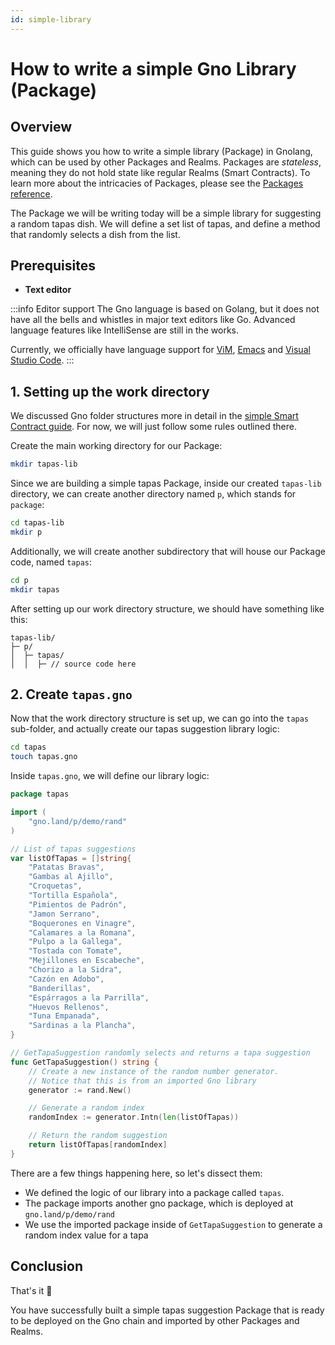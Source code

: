 ```yaml
---
id: simple-library
---
```


# How to write a simple Gno Library (Package)

## Overview

This guide shows you how to write a simple library (Package) in Gnolang, which can be used by other Packages and Realms.
Packages are _stateless_, meaning they do not hold state like regular Realms (Smart Contracts). To learn more about the
intricacies of Packages, please see the [Packages reference](../explanation/packages.md).

The Package we will be writing today will be a simple library for suggesting a random tapas dish.
We will define a set list of tapas, and define a method that randomly selects a dish from the list.

## Prerequisites

- **Text editor**

:::info Editor support
The Gno language is based on Golang, but it does not have all the bells and whistles in major text editors like Go.
Advanced language features like IntelliSense are still in the works.

Currently, we officially have language support
for [ViM](https://github.com/gnolang/gno/blob/master/CONTRIBUTING.md#vim-support),
[Emacs](https://github.com/gnolang/gno/blob/master/CONTRIBUTING.md#emacs-support)
and [Visual Studio Code](https://marketplace.visualstudio.com/items?itemName=harry-hov.gno).
:::

## 1. Setting up the work directory

We discussed Gno folder structures more in detail in
the [simple Smart Contract guide](simple-contract.md#1-setting-up-the-work-directory).
For now, we will just follow some rules outlined there.

Create the main working directory for our Package:

```bash
mkdir tapas-lib
```

Since we are building a simple tapas Package, inside our created `tapas-lib` directory, we can create another
directory named `p`, which stands for `package`:

```bash
cd tapas-lib
mkdir p
```

Additionally, we will create another subdirectory that will house our Package code, named `tapas`:
```bash
cd p
mkdir tapas
```

After setting up our work directory structure, we should have something like this:

```text
tapas-lib/
├─ p/
│  ├─ tapas/
│  │  ├─ // source code here
```

## 2. Create `tapas.gno`

Now that the work directory structure is set up, we can go into the `tapas` sub-folder, and actually create
our tapas suggestion library logic:

```bash
cd tapas
touch tapas.gno
```

Inside `tapas.gno`, we will define our library logic:

```go
package tapas

import (
	"gno.land/p/demo/rand"
)

// List of tapas suggestions
var listOfTapas = []string{
	"Patatas Bravas",
	"Gambas al Ajillo",
	"Croquetas",
	"Tortilla Española",
	"Pimientos de Padrón",
	"Jamon Serrano",
	"Boquerones en Vinagre",
	"Calamares a la Romana",
	"Pulpo a la Gallega",
	"Tostada con Tomate",
	"Mejillones en Escabeche",
	"Chorizo a la Sidra",
	"Cazón en Adobo",
	"Banderillas",
	"Espárragos a la Parrilla",
	"Huevos Rellenos",
	"Tuna Empanada",
	"Sardinas a la Plancha",
}

// GetTapaSuggestion randomly selects and returns a tapa suggestion
func GetTapaSuggestion() string {
	// Create a new instance of the random number generator.
	// Notice that this is from an imported Gno library
	generator := rand.New()

	// Generate a random index
	randomIndex := generator.Intn(len(listOfTapas))

	// Return the random suggestion
	return listOfTapas[randomIndex]
}
```

There are a few things happening here, so let's dissect them:

- We defined the logic of our library into a package called `tapas`.
- The package imports another gno package, which is deployed at `gno.land/p/demo/rand`
- We use the imported package inside of `GetTapaSuggestion` to generate a random index value for a tapa

## Conclusion

That's it 🎉

You have successfully built a simple tapas suggestion Package that is ready to be deployed on the Gno chain and imported
by other Packages and Realms.